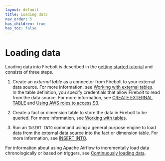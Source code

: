 ```yaml
---
layout: default
title: Loading data
nav_order: 5
has_children: true
has_toc: false
---
```


# Loading data

Loading data into Firebolt is described in the [getting started tutorial](../getting-started.md) and consists of three steps.

1. Create an *external table* as a connector from Firebolt to your external data source. For more information, see [Working with external tables](working-with-external-tables.md).  
In the table definition, you specify credentials that allow Firebolt to read from the data source. For more information, see [CREATE EXTERNAL TABLE](../sql-reference/commands/dml-commands.md#create-external-table) and [Using AWS roles to access S3](configuring-aws-role-to-access-s3.md).

2. Create a fact or dimension table to store the data in Firebolt to be queried. For more information, see [Working with tables](../concepts/working-with-tables.md).  

3. Run an `INSERT INTO` command using a general purpose engine to load data from the external data source into the fact or dimension table. For more information, see [INSERT INTO](../sql-reference/commands/dml-commands.md#insert-into).

For information about using Apache Airflow to incrementally load data chronologically or based on triggers, see [Continuously loading data](continuously-loading-data.md).
